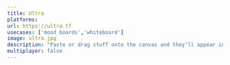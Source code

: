 ```yaml
---
title: Ultra
platforms: 
url: https://ultra.tf
usecases: ['mood boards','whiteboard']
image: ultra.jpg
description: "Paste or drag stuff onto the canvas and they’ll appear in the best form. Links, images, videos, audio, colors, code — you name it."
multiplayer: false
---
```


